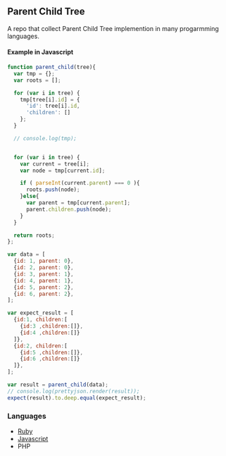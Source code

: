 ## Parent Child Tree
A repo that collect Parent Child Tree implemention in many progarmming languages.

#### Example in Javascript
```javascript
function parent_child(tree){
  var tmp = {};
  var roots = [];

  for (var i in tree) {
    tmp[tree[i].id] = {
      'id': tree[i].id,
      'children': []
    };
  }

  // console.log(tmp);


  for (var i in tree) {
    var current = tree[i];
    var node = tmp[current.id];

    if ( parseInt(current.parent) === 0 ){
      roots.push(node);
    }else{
      var parent = tmp[current.parent];
      parent.children.push(node);
    }
  }

  return roots;
};

var data = [
  {id: 1, parent: 0},
  {id: 2, parent: 0},
  {id: 3, parent: 1},
  {id: 4, parent: 1},
  {id: 5, parent: 2},
  {id: 6, parent: 2},
];

var expect_result = [
  {id:1, children:[
    {id:3 ,children:[]},
    {id:4 ,children:[]}
  ]},
  {id:2, children:[
    {id:5 ,children:[]},
    {id:6 ,children:[]}
  ]},
];

var result = parent_child(data);
// console.log(prettyjson.render(result));
expect(result).to.deep.equal(expect_result);

```


### Languages
* [Ruby](https://github.com/zackexplosion/parent-child-tree/tree/master/ruby)
* [Javascript](https://github.com/zackexplosion/parent-child-tree/tree/master/javascript)
* PHP

